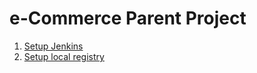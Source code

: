 # e-Commerce Parent Project

1) [Setup Jenkins](jenkins.md)
2) [Setup local registry](registry.md)


